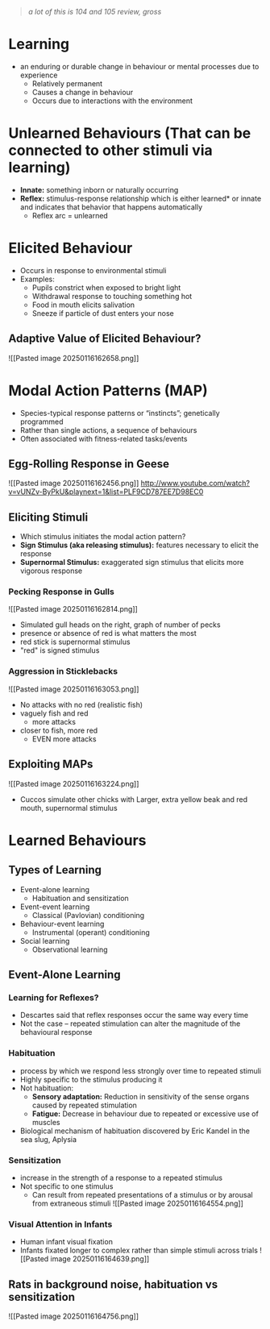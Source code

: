 >*a lot of this is 104 and 105 review, gross*
# Learning
- an enduring or durable change in behaviour or mental processes due to experience
	- Relatively permanent  
	- Causes a change in behaviour  
	- Occurs due to interactions with the environment
# Unlearned Behaviours (That can be connected to other stimuli via learning)
- **Innate:** something inborn or naturally occurring
- **Reflex:** stimulus-response relationship which is either learned* or innate and indicates that behavior that happens automatically
	- Reflex arc = unlearned
# Elicited Behaviour
- Occurs in response to environmental stimuli
- Examples: 
	- Pupils constrict when exposed to bright light  
	- Withdrawal response to touching something hot  
	- Food in mouth elicits salivation  
	- Sneeze if particle of dust enters your nose
## Adaptive Value of Elicited Behaviour?
![[Pasted image 20250116162658.png]]
# Modal Action Patterns (MAP)
- Species-typical response patterns or “instincts”; genetically programmed
- Rather than single actions, a sequence of behaviours
- Often associated with fitness-related tasks/events
## Egg-Rolling Response in Geese
![[Pasted image 20250116162456.png]]
http://www.youtube.com/watch?v=vUNZv-ByPkU&playnext=1&list=PLF9CD787EE7D98EC0
## Eliciting Stimuli
- Which stimulus initiates the modal action pattern?
- **Sign Stimulus (aka releasing stimulus):** features necessary to elicit the response
- **Supernormal Stimulus:** exaggerated sign stimulus that elicits more vigorous response
### Pecking Response in Gulls
![[Pasted image 20250116162814.png]]
- Simulated gull heads on the right, graph of number of pecks
- presence or absence of red is what matters the most
- red stick is supernormal stimulus
- "red" is signed stimulus
### Aggression in Sticklebacks
![[Pasted image 20250116163053.png]]
- No attacks with no red (realistic fish)
- vaguely fish and red
	- more attacks
- closer to fish, more red
	- EVEN more attacks
## Exploiting MAPs
![[Pasted image 20250116163224.png]]
- Cuccos simulate other chicks with Larger, extra yellow beak and red mouth, supernormal stimulus
# Learned Behaviours
## Types of Learning
- Event-alone learning  
	- Habituation and sensitization  
- Event-event learning  
	- Classical (Pavlovian) conditioning  
- Behaviour-event learning  
	- Instrumental (operant) conditioning  
- Social learning  
	- Observational learning
## Event-Alone Learning
### Learning for Reflexes?
- Descartes said that reflex responses occur the same way every time  
- Not the case – repeated stimulation can alter the magnitude of the behavioural response
### Habituation
- process by which we respond less strongly over time to repeated stimuli  
- Highly specific to the stimulus producing it  
- Not habituation:  
	- **Sensory adaptation:** Reduction in sensitivity of the sense organs caused by repeated stimulation
	- **Fatigue:** Decrease in behaviour due to repeated or excessive use of muscles
- Biological mechanism of habituation discovered by Eric Kandel in the sea slug, Aplysia
### Sensitization
- increase in the strength of a response to a repeated stimulus
- Not specific to one stimulus  
	- Can result from repeated presentations of a stimulus or by arousal from extraneous stimuli
![[Pasted image 20250116164554.png]]
### Visual Attention in Infants
- Human infant visual fixation  
- Infants fixated longer to complex rather than simple stimuli across trials
![[Pasted image 20250116164639.png]]
## Rats in background noise, habituation vs sensitization
![[Pasted image 20250116164756.png]]
